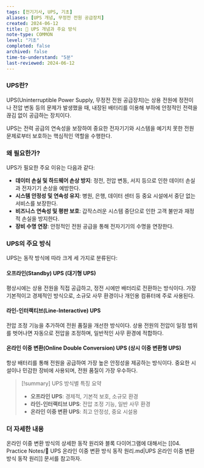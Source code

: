```yaml
---
tags: [전기기사, UPS, 기초]
aliases: [UPS 개념, 무정전 전원 공급장치]
created: 2024-06-12
title: 📝 UPS 개념과 주요 방식
note-type: COMMON
level: "기초"
completed: false
archived: false
time-to-understand: "5분"
last-reviewed: 2024-06-12
---
```


### UPS란?
UPS(Uninterruptible Power Supply, 무정전 전원 공급장치)는 상용 전원에 정전이나 전압 변동 등의 문제가 발생했을 때, 내장된 배터리를 이용해 부하에 안정적인 전력을 끊김 없이 공급하는 장치이다.

UPS는 전력 공급의 연속성을 보장하여 중요한 전자기기와 시스템을 예기치 못한 전원 문제로부터 보호하는 핵심적인 역할을 수행한다.

### 왜 필요한가?

UPS가 필요한 주요 이유는 다음과 같다:

- **데이터 손실 및 하드웨어 손상 방지**: 정전, 전압 변동, 서지 등으로 인한 데이터 손실과 전자기기 손상을 예방한다.
- **시스템 안정성 및 연속성 유지**: 병원, 은행, 데이터 센터 등 중요 시설에서 중단 없는 서비스를 보장한다.
- **비즈니스 연속성 및 평판 보호**: 갑작스러운 시스템 중단으로 인한 고객 불만과 재정적 손실을 방지한다.
- **장비 수명 연장**: 안정적인 전원 공급을 통해 전자기기의 수명을 연장한다.

### UPS의 주요 방식

UPS는 동작 방식에 따라 크게 세 가지로 분류된다:

#### 오프라인(Standby) UPS (대기형 UPS)
평상시에는 상용 전원을 직접 공급하고, 정전 시에만 배터리로 전환하는 방식이다. 가장 기본적이고 경제적인 방식으로, 소규모 사무 환경이나 개인용 컴퓨터에 주로 사용된다.

#### 라인-인터랙티브(Line-Interactive) UPS
전압 조정 기능을 추가하여 전원 품질을 개선한 방식이다. 상용 전원의 전압이 일정 범위를 벗어나면 자동으로 전압을 조정하며, 일반적인 사무 환경에 적합하다.

#### 온라인 이중 변환(Online Double Conversion) UPS (상시 이중 변환형 UPS)
항상 배터리를 통해 전원을 공급하여 가장 높은 안정성을 제공하는 방식이다. 중요한 시설이나 민감한 장비에 사용되며, 전원 품질이 가장 우수하다.

>[!summary] UPS 방식별 특징 요약
>- **오프라인 UPS**: 경제적, 기본적 보호, 소규모 환경
>- **라인-인터랙티브 UPS**: 전압 조정 기능, 일반 사무 환경
>- **온라인 이중 변환 UPS**: 최고 안정성, 중요 시설용

### 더 자세한 내용

온라인 이중 변환 방식의 상세한 동작 원리와 블록 다이어그램에 대해서는 [[04. Practice Notes/📝 UPS 온라인 이중 변환 방식 동작 원리.md|UPS 온라인 이중 변환 방식 동작 원리]] 문서를 참고하자.